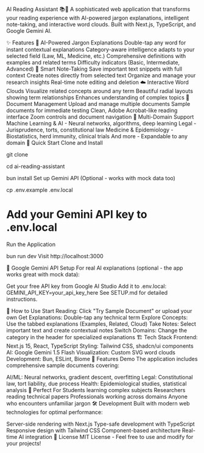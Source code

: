 AI Reading Assistant 📚🤖
A sophisticated web application that transforms your reading experience with AI-powered jargon explanations, intelligent note-taking, and interactive word clouds. Built with Next.js, TypeScript, and Google Gemini AI.

✨ Features
🧠 AI-Powered Jargon Explanations
Double-tap any word for instant contextual explanations
Category-aware intelligence adapts to your selected field (Law, ML, Medicine, etc.)
Comprehensive definitions with examples and related terms
Difficulty indicators (Basic, Intermediate, Advanced)
📝 Smart Note-Taking
Save important text snippets with full context
Create notes directly from selected text
Organize and manage your research insights
Real-time note editing and deletion
☁️ Interactive Word Clouds
Visualize related concepts around any term
Beautiful radial layouts showing term relationships
Enhances understanding of complex topics
📄 Document Management
Upload and manage multiple documents
Sample documents for immediate testing
Clean, Adobe Acrobat-like reading interface
Zoom controls and document navigation
🎯 Multi-Domain Support
Machine Learning & AI - Neural networks, algorithms, deep learning
Legal - Jurisprudence, torts, constitutional law
Medicine & Epidemiology - Biostatistics, herd immunity, clinical trials
And more - Expandable to any domain
🚀 Quick Start
Clone and Install

git clone <repository-url>

cd ai-reading-assistant

bun install
Set up Gemini API (Optional - works with mock data too)

cp .env.example .env.local

# Add your Gemini API key to .env.local
Run the Application

bun run dev
Visit http://localhost:3000

🔑 Google Gemini API Setup
For real AI explanations (optional - the app works great with mock data):

Get your free API key from Google AI Studio
Add it to .env.local:
GEMINI_API_KEY=your_api_key_here
See SETUP.md for detailed instructions.

🎯 How to Use
Start Reading: Click "Try Sample Document" or upload your own
Get Explanations: Double-tap any technical term
Explore Concepts: Use the tabbed explanations (Examples, Related, Cloud)
Take Notes: Select important text and create contextual notes
Switch Domains: Change the category in the header for specialized explanations
🏗️ Tech Stack
Frontend: Next.js 15, React, TypeScript
Styling: Tailwind CSS, shadcn/ui components
AI: Google Gemini 1.5 Flash
Visualization: Custom SVG word clouds
Development: Bun, ESLint, Biome
📱 Features Demo
The application includes comprehensive sample documents covering:

AI/ML: Neural networks, gradient descent, overfitting
Legal: Constitutional law, tort liability, due process
Health: Epidemiological studies, statistical analysis
🌟 Perfect For
Students learning complex subjects
Researchers reading technical papers
Professionals working across domains
Anyone who encounters unfamiliar jargon
🛠️ Development
Built with modern web technologies for optimal performance:

Server-side rendering with Next.js
Type-safe development with TypeScript
Responsive design with Tailwind CSS
Component-based architecture
Real-time AI integration
📄 License
MIT License - Feel free to use and modify for your projects!


